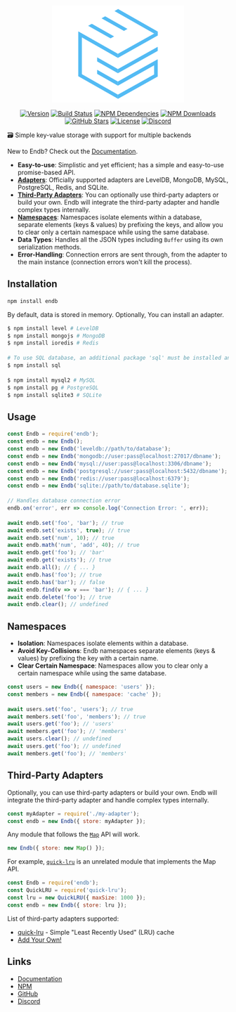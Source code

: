 <div align="center">
    <p>
        <a href="https://endb.js.org"><img src="docs/media/logo.png" width="300" height="220" alt="endb" /></a>
    </p>
    <p>
        <a href="https://www.npmjs.com/package/endb"><img src="https://badgen.net/npm/v/endb" alt="Version" /></a>
        <a href="https://travis-ci.org/chroventer/endb"><img src="https://travis-ci.org/chroventer/endb.svg?branch=master" alt="Build Status" /></a>
        <a href="https://david-dm.org/chroventer/endb"><img src="https://img.shields.io/david/chroventer/endb.svg?maxAge=3600" alt="NPM Dependencies" /></a>
        <a href="https://www.npmjs.com/package/endb"><img src="https://badgen.net/npm/dt/endb" alt="NPM Downloads" /></a>
        <a href="https://github.com/chroventer/endb"><img src="https://badgen.net/github/stars/chroventer/endb" alt="GitHub Stars" /></a>
        <a href="https://github.com/chroventer/endb/blob/master/LICENSE"><img src="https://badgen.net/github/license/chroventer/endb" alt="License" /></a>
        <a href="https://discord.gg/cetqPMv"><img src="https://discordapp.com/api/guilds/632514027427332116/embed.png" alt="Discord" /></a>
    </p>
</div>

🗃 Simple key-value storage with support for multiple backends

New to Endb? Check out the [Documentation](https://endb.js.org).

- **Easy-to-use**: Simplistic and yet efficient; has a simple and easy-to-use promise-based API.
- [**Adapters**](#Usage): Officially supported adapters are LevelDB, MongoDB, MySQL, PostgreSQL, Redis, and SQLite.
- [**Third-Party Adapters**](#Third-Party-Adapters): You can optionally use third-party adapters or build your own. Endb will integrate the third-party adapter and handle complex types internally.
- [**Namespaces**](#Namespaces): Namespaces isolate elements within a database, separate elements (keys & values) by prefixing the keys, and allow you to clear only a certain namespace while using the same database.
- **Data Types**: Handles all the JSON types including `Buffer` using its own serialization methods.
- **Error-Handling**: Connection errors are sent through, from the adapter to the main instance (connection errors won't kill the process).

## Installation

```bash
npm install endb
```

By default, data is stored in memory. Optionally, You can install an adapter.

```bash
$ npm install level # LevelDB
$ npm install mongojs # MongoDB
$ npm install ioredis # Redis

# To use SQL database, an additional package 'sql' must be installed and an adapter
$ npm install sql

$ npm install mysql2 # MySQL
$ npm install pg # PostgreSQL
$ npm install sqlite3 # SQLite
```

## Usage

```javascript
const Endb = require('endb');
const endb = new Endb();
const endb = new Endb('leveldb://path/to/database');
const endb = new Endb('mongodb://user:pass@localhost:27017/dbname');
const endb = new Endb('mysql://user:pass@localhost:3306/dbname');
const endb = new Endb('postgresql://user:pass@localhost:5432/dbname');
const endb = new Endb('redis://user:pass@localhost:6379');
const endb = new Endb('sqlite://path/to/database.sqlite');

// Handles database connection error
endb.on('error', err => console.log('Connection Error: ', err));

await endb.set('foo', 'bar'); // true
await endb.set('exists', true); // true
await endb.set('num', 10); // true
await endb.math('num', 'add', 40); // true
await endb.get('foo'); // 'bar'
await endb.get('exists'); // true
await endb.all(); // { ... }
await endb.has('foo'); // true
await endb.has('bar'); // false
await endb.find(v => v === 'bar'); // { ... }
await endb.delete('foo'); // true
await endb.clear(); // undefined
```

## Namespaces

- **Isolation**: Namespaces isolate elements within a database.
- **Avoid Key-Collisions**: Endb namespaces separate elements (keys & values) by prefixing the key with a certain name.
- **Clear Certain Namespace**: Namespaces allow you to clear only a certain namespace while using the same database.

```javascript
const users = new Endb({ namespace: 'users' });
const members = new Endb({ namespace: 'cache' });

await users.set('foo', 'users'); // true
await members.set('foo', 'members'); // true
await users.get('foo'); // 'users'
await members.get('foo'); // 'members'
await users.clear(); // undefined
await users.get('foo'); // undefined
await members.get('foo'); // 'members'
```

## Third-Party Adapters

Optionally, you can use third-party adapters or build your own. Endb will integrate the third-party adapter and handle complex types internally.

```js
const myAdapter = require('./my-adapter');
const endb = new Endb({ store: myAdapter });
```

Any module that follows the [`Map`](https://developer.mozilla.org/en-US/docs/Web/JavaScript/Reference/Global_Objects/Map) API will work.

```js
new Endb({ store: new Map() });
```

For example, [`quick-lru`](https://github.com/sindresorhus/quick-lru) is an unrelated module that implements the Map API.

```js
const Endb = require('endb');
const QuickLRU = require('quick-lru');
const lru = new QuickLRU({ maxSize: 1000 });
const endb = new Endb({ store: lru });
```

List of third-party adapters supported:
- [quick-lru](https://github.com/sindresorhus/quick-lru) - Simple "Least Recently Used" (LRU) cache
- [Add Your Own!](https://github.com/chroventer/endb/pulls)

## Links

- [Documentation](https://endb.js.org "Documentation")
- [NPM](https://npmjs.com/package/endb "NPM")
- [GitHub](https://github.com/chroventer/endb "GitHub")
- [Discord](https://discord.gg/cetqPMv "Discord")

